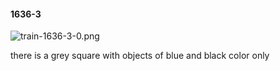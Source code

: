 #### 1636-3
![train-1636-3-0.png](https://github.com/lil-lab/nlvr/raw/master/nlvr/train/images/18/train-1636-3-0.png "train-1636-3-0.png")

there is a grey square with objects of blue and black color only